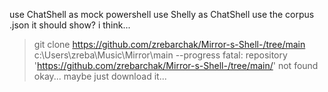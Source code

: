 use ChatShell as mock powershell
use Shelly as ChatShell
use the corpus .json it should show? i think...
> git clone https://github.com/zrebarchak/Mirror-s-Shell-/tree/main c:\Users\zreba\Music\Mirror\main --progress
fatal: repository 'https://github.com/zrebarchak/Mirror-s-Shell-/tree/main/' not found
okay... maybe just download it...
